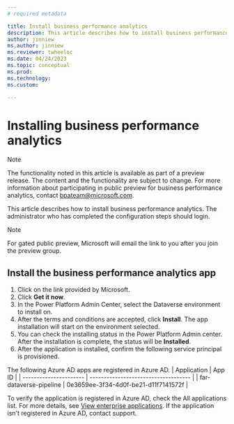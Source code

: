 ```yaml
---
# required metadata

title: Install business performance analytics
description: This article describes how to install business performance analytics
author: jinniew
ms.author: jinniew
ms.reviewer: twheeloc 
ms.date: 04/24/2023
ms.topic: conceptual
ms.prod: 
ms.technology:
ms.custom:

---
```


# Installing business performance analytics

>[!NOTE]
>The functionality noted in this article is available as part of a preview release. The content and the functionality are subject to change. For more information about participating in public preview for business performance analytics, contact bpateam@microsoft.com. 


This article describes how to install business performance analytics. The administrator who has completed the configuration steps should login. 

> [!NOTE]
> For gated public preview, Microsoft will email the link to you after you join the preview group. 
  
## Install the business performance analytics app  
1.  Click on the link provided by Microsoft. 
2.  Click **Get it now**. 
3.  In the Power Platform Admin Center, select the Dataverse environment to install on. 
4.  After the terms and conditions are accepted, click **Install**. The app installation will start on the environment selected. 
5.  You can check the installing status in the Power Platform Admin center. After the installation is complete, the status will be **Installed**.
6.  After the application is installed, confirm the following service principal is provisioned. 

The following Azure AD apps are registered in Azure AD. 
| Application            | App ID                               |
| ---------------------- | ------------------------------------ |
| far-dataverse-pipeline | 0e3659ee-3f34-4d0f-be21-d11f7141572f |

To verify the application is registered in Azure AD, check the All applications list. For more details, see [View enterprise applications](https://learn.microsoft.com/en-us/azure/active-directory/manage-apps/view-applications-portal). If the application isn't registered in Azure AD, contact support. 
